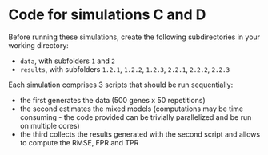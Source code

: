 # Code for simulations C and D

Before running these simulations, create the following subdirectories in your working directory:
- `data`, with subfolders `1` and `2`
- `results`, with subfolders `1.2.1`, `1.2.2`, `1.2.3`, `2.2.1`, `2.2.2`, `2.2.3`

Each simulation comprises 3 scripts that should be run sequentially:
- the first generates the data (500 genes x 50 repetitions)
- the second estimates the mixed models (computations may be time consuming - the code provided can be trivially parallelized and be run on multiple cores)
- the third collects the results generated with the second script and allows to compute the RMSE, FPR and TPR
